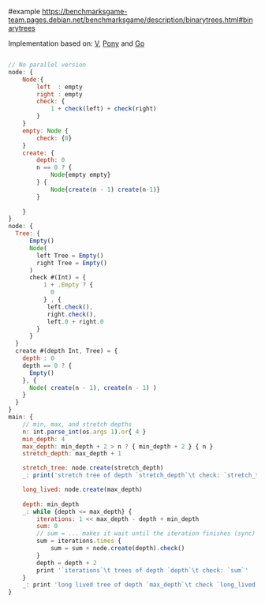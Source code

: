 #example
https://benchmarksgame-team.pages.debian.net/benchmarksgame/description/binarytrees.html#binarytrees

Implementation based on: [V](https://github.com/hanabi1224/Programming-Language-Benchmarks/blob/main/bench/algorithm/binarytrees/1.v), [Pony](https://github.com/hanabi1224/Programming-Language-Benchmarks/blob/main/bench/algorithm/binarytrees/1.pony) and [Go](hhttps://github.com/hanabi1224/Programming-Language-Benchmarks/blob/main/bench/algorithm/binarytrees/1.go)

```javascript

// No parallel version
node: {
    Node:{
        left  : empty
        right : empty 
        check: {
            1 + check(left) + check(right)
        }
    }
    empty: Node {
        check: {0}
    }
    create: {
        depth: 0
        n == 0 ? {
            Node{empty empty}
        } {
            Node{create(n - 1) create(n-1)}
        }
        
    }
}
node: {
  Tree: {
      Empty()
      Node(
        left Tree = Empty()
        right Tree = Empty()
      )
      check #(Int) = {
          1 + .Empty ? { 
            0 
          } , { 
           left.check(),
           right.check(),
           left.0 + right.0
        }
      }
  }
  create #(depth Int, Tree) = {
    depth : 0 
    depth == 0 ? { 
      Empty() 
    }, {
      Node( create(n - 1), create(n - 1) )  
    }
  }
}
main: {
    // min, max, and stretch depths
    n: int.parse_int(os.args 1).or{ 4 }
    min_depth: 4
    max_depth: min_depth + 2 > n ? { min_depth + 2 } { n }
    stretch_depth: max_depth + 1

    stretch_tree: node.create(stretch_depth)
    _: print('stretch tree of depth `stretch_depth`\t check: `stretch_tree.check()`')

    long_lived: node.create(max_depth)
    
    depth: min_depth
    _: while {depth <= max_depth} {
        iterations: 1 << max_depth - depth + min_depth
        sum: 0
        // sum = ... makes it wait until the iteration finishes (sync) so `depth = depth + 2` runs
        sum = iterations.times {
            sum = sum + node.create(depth).check()
        }
        depth = depth + 2
        print '`iterations`\t trees of depth `depth`\t check: `sum`'
    }
    _: print 'long lived tree of depth `max_depth`\t check `long_lived.check()`'
}
```
